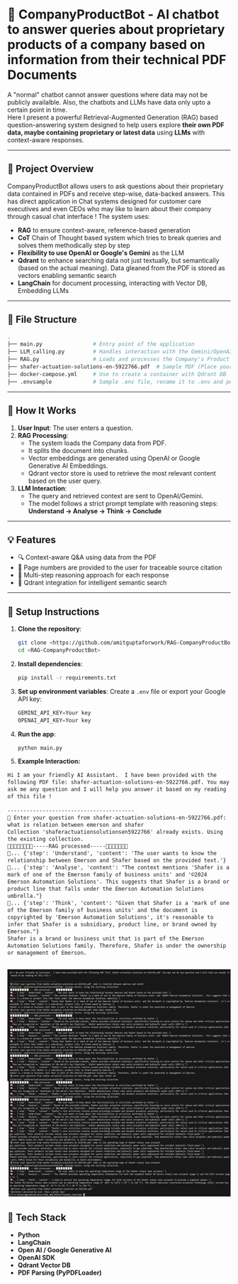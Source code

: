 
# 📜 CompanyProductBot - AI chatbot to answer queries about proprietary products of a company based on information from their technical PDF Documents

A "normal" chatbot cannot answer questions where data may not be publicly availalble.  Also, the chatbots and LLMs have data only upto a certain point in time.  
Here I present a powerful Retrieval-Augmented Generation (RAG) based question-answering system designed to help users explore **their own PDF data, maybe containing proprietary or latest data** using **LLMs** with context-aware responses.

---

## 🧠 Project Overview

CompanyProductBot allows users to ask questions about their proprietary data contained in PDFs and receive step-wise, data-backed answers. 
This has direct application in Chat systems designed for customer care executives and even CEOs who may like to learn about their company through casual chat interface !
The system uses:

- **RAG** to ensure context-aware, reference-based generation
- **CoT** Chain of Thought based system which tries to break queries and solves them methodically step by step
- **Flexibility to use OpenAI or Google's Gemini** as the LLM
- **Qdrant** to enhance searching data not just textually, but semantically (based on the actual meaning).  Data gleaned from the PDF is stored as vectors enabling semantic search 
- **LangChain** for document processing, interacting with Vector DB, Embedding LLMs

---

## 📁 File Structure

```bash
.
├── main.py                # Entry point of the application
├── LLM_calling.py         # Handles interaction with the Gemini/OpenAI LLM
├── RAG.py                 # Loads and processes the Company's Product PDF, manages vector storage & retrieval
├── shafer-actuation-solutions-en-5922766.pdf  # Sample PDF (Place your PDF here)
├── docker-compose.yml     # Use to create a container with Qdrant DB
├── .envsample             # Sample .env file, rename it to .env and put your keys here
```

---

## 🚀 How It Works

1. **User Input**: The user enters a question.
2. **RAG Processing**:
   - The system loads the Company data from PDF.
   - It splits the document into chunks.
   - Vector embeddings are generated using OpenAI or Google Generative AI Embeddings.
   - Qdrant vector store is used to retrieve the most relevant content based on the user query.
3. **LLM Interaction**:
   - The query and retrieved context are sent to OpenAI/Gemini.
   - The model follows a strict prompt template with reasoning steps: **Understand → Analyse → Think → Conclude**
   

---

## 💡 Features

- 🔍 Context-aware Q&A using data from the PDF
- 📘 Page numbers are provided to the user for traceable source citation
- 💬 Multi-step reasoning approach for each response
- 💾 Qdrant integration for intelligent semantic search

---

## 🔧 Setup Instructions

1. **Clone the repository**:
   ```bash
   git clone <https://github.com/amitguptaforwork/RAG-CompanyProductBot.git>
   cd <RAG-CompanyProductBot>
   ```

2. **Install dependencies**:
   ```bash
   pip install -r requirements.txt
   ```

3. **Set up environment variables**:
   Create a `.env` file or export your Google API key:
   ```python
   GEMINI_API_KEY=Your key
   OPENAI_API_KEY=Your key
   ```

4. **Run the app**:
   ```bash
   python main.py
   ```
5. **Example Interaction:**
```
Hi I am your friendly AI Assistant.  I have been provided with the following PDF file: shafer-actuation-solutions-en-5922766.pdf. You may ask me any question and I will help you answer it based on my reading of this file !

----------------------------------------
🤖 Enter your question from shafer-actuation-solutions-en-5922766.pdf: what is relation between emerson and shafer
Collection 'shaferactuationsolutionsen5922766' already exists. Using the existing collection.
📝📝📝📝📝📝📝📝-----RAG processed-----📝📝📝📝📝📝📝
🧠... {'step': 'Understand', 'content': 'The user wants to know the relationship between Emerson and Shafer based on the provided text.'}
🧠... {'step': 'Analyse', 'content': "The context mentions 'Shafer is a mark of one of the Emerson family of business units' and '©2024 Emerson Automation Solutions'. This suggests that Shafer is a brand or product line that falls under the Emerson Automation Solutions umbrella."}
🧠... {'step': 'Think', 'content': "Given that Shafer is a 'mark of one of the Emerson family of business units' and the document is copyrighted by 'Emerson Automation Solutions', it's reasonable to infer that Shafer is a subsidiary, product line, or brand owned by Emerson."}
Shafer is a brand or business unit that is part of the Emerson Automation Solutions family. Therefore, Shafer is under the ownership or management of Emerson.
```
![Example Interaction](sampleRun.png)
---

## 🧱 Tech Stack

- **Python**
- **LangChain**
- **Open AI / Google Generative AI**
- **OpenAI SDK**
- **Qdrant Vector DB**
- **PDF Parsing (PyPDFLoader)**



